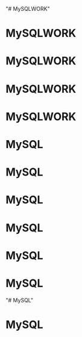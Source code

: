 "# MySQLWORK" 
# MySQLWORK
# MySQLWORK
# MySQLWORK
# MySQLWORK
# MySQL
# MySQL
# MySQL
# MySQL
# MySQL
# MySQL
"# MySQL" 
# MySQL
